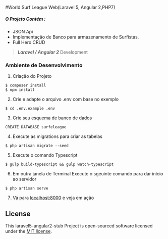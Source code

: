 #World Surf League Web(Laravel 5, Angular 2,PHP7) 



##### O Projeto Contém :
-  JSON Api
- Implementação de Banco para armazenamento de Surfistas.
- Full Hero CRUD
 
> ***Laravel / Angular 2*** Development

### Ambiente de Desenvolvimento

1) Criação do Projeto
````
$ composer install
$ npm install
````
2) Crie e adapte o arquivo .env com base no exemplo
````
$ cd .env.example .env
````
3) Crie seu esquema de banco de dados
````
CREATE DATABASE surfeleague
````
4) Execute as migrations para criar as tabelas
````
$ php artisan migrate --seed
````
5) Execute o comando Typescript
````
$ gulp build-typescript && gulp watch-typescript
````
6) Em outra janela de Terminal Execute o sgeuinte comando para dar início ao servidor
````
$ php artisan serve
````
7) Vá para  [localhost:8000](http://localhost:8000) e veja em ação 




## License

This laravel5-angular2-stub Project is open-sourced software licensed under the [MIT license](http://opensource.org/licenses/MIT).

